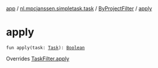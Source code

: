 [app](../../index.md) / [nl.mpcjanssen.simpletask.task](../index.md) / [ByProjectFilter](index.md) / [apply](.)

# apply

`fun apply(task: `[`Task`](../-task/index.md)`): `[`Boolean`](https://kotlinlang.org/api/latest/jvm/stdlib/kotlin/-boolean/index.html)

Overrides [TaskFilter.apply](../-task-filter/apply.md)

